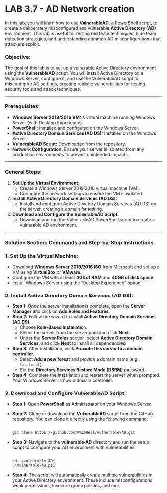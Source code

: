 # LAB 3.7 - AD Network creation

In this lab, you will learn how to use **VulnerableAD**, a PowerShell script, to create a deliberately misconfigured and vulnerable **Active Directory (AD)** environment. This lab is useful for testing red team techniques, blue team detection strategies, and understanding common AD misconfigurations that attackers exploit.

### Objective:

The goal of this lab is to set up a vulnerable Active Directory environment using the **VulnerableAD** script. You will install Active Directory on a Windows Server, configure it, and use the VulnerableAD script to misconfigure AD settings, creating realistic vulnerabilities for testing security tools and attack techniques.

---

### Prerequisites:

- **Windows Server 2019/2016 VM:** A virtual machine running Windows Server (with Desktop Experience).
- **PowerShell:** Installed and configured on the Windows Server.
- **Active Directory Domain Services (AD DS):** Installed on the Windows Server.
- **VulnerableAD Script:** Downloaded from the repository.
- **Network Configuration:** Ensure your server is isolated from any production environments to prevent unintended impacts.

---

### General Steps:

1. **Set Up the Virtual Environment:**
    - Create a Windows Server 2019/2016 virtual machine (VM).
    - Configure the network settings to ensure the VM is isolated.
2. **Install Active Directory Domain Services (AD DS):**
    - Install and configure Active Directory Domain Services (AD DS) on the server, creating a domain for testing.
3. **Download and Configure the VulnerableAD Script:**
    - Download and run the VulnerableAD PowerShell script to create a vulnerable AD environment.

---

### **Solution Section: Commands and Step-by-Step Instructions**

### 1. **Set Up the Virtual Machine:**

- Download **Windows Server 2019/2016 ISO** from Microsoft and set up a VM using **VirtualBox** or **VMware**.
- Configure the VM with at least **4GB of RAM** and **40GB of disk space**.
- Install Windows Server using the "Desktop Experience" option.

### 2. **Install Active Directory Domain Services (AD DS):**

- **Step 1:** Once the server installation is complete, open the **Server Manager** and click on **Add Roles and Features**.
- **Step 2:** Follow the wizard to install **Active Directory Domain Services (AD DS)**.
    - Choose **Role-Based Installation**.
    - Select the server from the server pool and click **Next**.
    - Under the **Server Roles** section, select **Active Directory Domain Services**, and click **Next** to install all dependencies.
- **Step 3:** After installation, click **Promote this server to a domain controller**.
    - Select **Add a new forest** and provide a domain name (e.g., `lab.local`).
    - Set the **Directory Services Restore Mode (DSRM)** password.
- **Step 4:** Complete the installation and restart the server when prompted. Your Windows Server is now a domain controller.

### 3. **Download and Configure VulnerableAD Script:**

- **Step 1:** Open **PowerShell** as Administrator on your Windows Server.
- **Step 2:** Clone or download the **VulnerableAD** script from the GitHub repository. You can clone it directly using the following command:
    
    ```bash
    
    git clone https://github.com/WazeHell/vulnerable-AD.git
    
    ```
    
- **Step 3:** Navigate to the **vulnerable-AD** directory and run the setup script to configure your AD environment with vulnerabilities:
    
    ```bash
    
    cd .\vulnerable-AD\
    .\Vulnerable-AD.ps1
    
    ```
    
- **Step 4:** The script will automatically create multiple vulnerabilities in your Active Directory environment. These include misconfigurations, weak permissions, insecure group policies, and mor.
